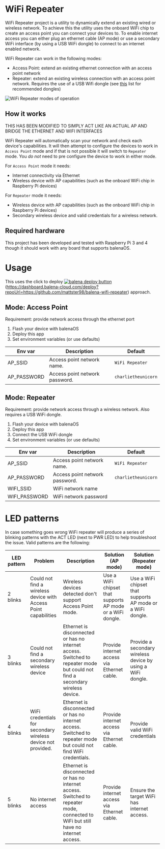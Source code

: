 # WiFi Repeater

WiFi Repeater project is a utility to dynamically extend an existing wired or wireless network. To achieve this the utility uses the onboard WiFi chip to create an access point you can connect your devices to.
To enable internet access you can either plug an ethernet cable (AP mode) or use a secondary WiFi interface (by using a USB WiFi dongle) to connect to an internet enabled network.

WiFi Repeater can work in the following modes:
- Access Point: extend an existing ethernet connection with an access point network
- Repeater: extend an existing wireless connection with an access point network. Requires the use of a USB Wifi dongle (see [this](https://www.balena.io/docs/reference/hardware/wifi-dongles/) list for recommended dongles)

![WiFi Repeater modes of operation](img/modes.png)

## How it works

THIS HAS BEEN MODIFIED TO SIMPLY ACT LIKE AN ACTUAL AP AND BRIDGE THE ETHERNET AND WIFI INTERFACES

WiFi Repeater will automatically scan your network and check each device's capabilities. It will then attempt to configure the devices to work in `Access Point` mode and if that is not possible it will switch to `Repeater` mode. You *do not* need to pre configure the device to work in either mode.

For `Access Point` mode it needs:
- Internet connectivity via Ethernet
- Wireless device with AP capabilities (such as the onboard WiFi chip in Raspberry Pi devices)

For `Repeater` mode it needs:
- Wireless device with AP capabilities (such as the onboard WiFi chip in Raspberry Pi devices)
- Secondary wireless device and valid credentials for a wireless network.

## Required hardware
 
 This project has been developed and tested with Raspberry Pi 3 and 4 though it should work with any board that supports balenaOS.


# Usage

This uses the click to deploy [![balena deploy button](https://www.balena.io/deploy.svg)](https://dashboard.balena-cloud.com/deploy?repoUrl=https://github.com/mattster98/balena-wifi-repeater) (https://dashboard.balena-cloud.com/deploy?repoUrl=https://github.com/mattster98/balena-wifi-repeater) approach. 

## Mode: Access Point

Requirement: provide network access through the ethernet port

1. Flash your device with balenaOS
2. Deploy this app
3. Set environment variables (or use defaults)

| Env var | Description | Default |
| ------------- | ------------- | ------------- |
| AP_SSID | Access point network name. | `WiFi Repeater` |
| AP_PASSWORD | Access point network password. | `charlietheunicorn` |


## Mode: Repeater

Requirement: provide network access through a wireless network. Also requires a USB WiFi dongle.

1. Flash your device with balenaOS
2. Deploy this app
3. Connect the USB WiFi dongle
3. Set environment variables (or use defaults)

| Env var | Description | Default |
| ------------- | ------------- | ------------- |
| AP_SSID | Access point network name. | `WiFi Repeater` |
| AP_PASSWORD | Access point network password. | `charlietheunicorn` |
| WIFI_SSID | WiFi network name | |
| WIFI_PASSWORD | WiFi network password | |

# LED patterns

In case something goes wrong WiFi repeater will produce a series of blinking patterns with the ACT LED (next to PWR LED) to help troubleshoot the issue.
Valid patterns are the following:

| LED pattern | Problem | Description | Solution (AP mode) | Solution (Repeater mode) |
| ------------- | ------------- | ------------- | ------------- | ------------- |
| 2 blinks | Could not find a wireless device with Access Point capabilities | Wireless devices detected don't support Access Point mode. | Use a WiFi chipset that supports AP mode or a WiFi dongle. | Use a WiFi chipset that supports AP mode or a WiFi dongle. |
| 3 blinks | Could not find a secondary wireless device | Ethernet is disconnected or has no internet access. Switched to repeater mode but could not find a secondary wireless device. | Provide internet access via Ethernet cable. | Provide a secondary wireless device by using a WiFi dongle. |
| 4 blinks | WiFi credentials for secondary wireless device not provided. | Ethernet is disconnected or has no internet access. Switched to repeater mode but could not find WiFi credentials. | Provide internet access via Ethernet cable. | Provide valid WiFi credentials |
| 5 blinks | No internet access | Ethernet is disconnected or has no internet access. Switched to repeater mode, connected to WiFi but still have no internet access. | Provide internet access via Ethernet cable. | Ensure the target WiFi has internet access. |

